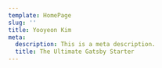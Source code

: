 ```yaml
---
template: HomePage
slug: ''
title: Yooyeon Kim
meta:
  description: This is a meta description.
  title: The Ultimate Gatsby Starter
---
```

